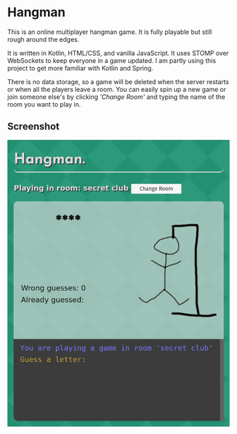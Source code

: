 # Hangman

This is an online multiplayer hangman game. It is fully playable but still rough around the edges.

It is written in Kotlin, HTML/CSS, and vanilla JavaScript. It uses STOMP over WebSockets to keep everyone in a game
updated. I am partly using this project to get more familiar with Kotlin and Spring.

There is no data storage, so a game will be deleted when the server restarts or when all the players leave a room. You can
easily spin up a new game or join someone else's by clicking *'Change Room'* and typing the name of the room you want to
play in.

## Screenshot

![Early Demo Screenshot](src/main/resources/static/images/screenshot-2021-05-17.png)
